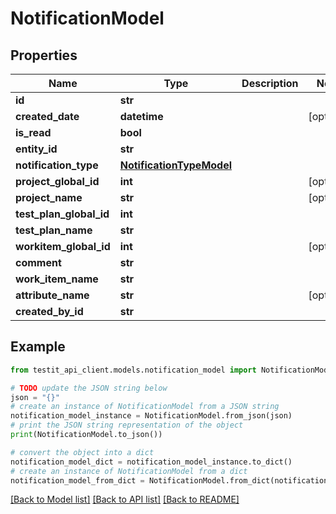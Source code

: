 # NotificationModel


## Properties

Name | Type | Description | Notes
------------ | ------------- | ------------- | -------------
**id** | **str** |  | 
**created_date** | **datetime** |  | [optional] 
**is_read** | **bool** |  | 
**entity_id** | **str** |  | 
**notification_type** | [**NotificationTypeModel**](NotificationTypeModel.md) |  | 
**project_global_id** | **int** |  | [optional] 
**project_name** | **str** |  | [optional] 
**test_plan_global_id** | **int** |  | 
**test_plan_name** | **str** |  | 
**workitem_global_id** | **int** |  | [optional] 
**comment** | **str** |  | 
**work_item_name** | **str** |  | 
**attribute_name** | **str** |  | [optional] 
**created_by_id** | **str** |  | 

## Example

```python
from testit_api_client.models.notification_model import NotificationModel

# TODO update the JSON string below
json = "{}"
# create an instance of NotificationModel from a JSON string
notification_model_instance = NotificationModel.from_json(json)
# print the JSON string representation of the object
print(NotificationModel.to_json())

# convert the object into a dict
notification_model_dict = notification_model_instance.to_dict()
# create an instance of NotificationModel from a dict
notification_model_from_dict = NotificationModel.from_dict(notification_model_dict)
```
[[Back to Model list]](../README.md#documentation-for-models) [[Back to API list]](../README.md#documentation-for-api-endpoints) [[Back to README]](../README.md)


